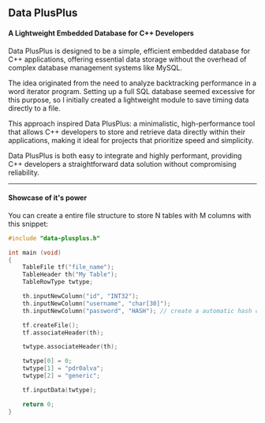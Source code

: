 ## Data PlusPlus

#### A Lightweight Embedded Database for C++ Developers

Data PlusPlus is designed to be a simple, efficient embedded database for C++ applications, offering essential data storage without the overhead of complex database management systems like MySQL.

The idea originated from the need to analyze backtracking performance in a word iterator program. Setting up a full SQL database seemed excessive for this purpose, so I initially created a lightweight module to save timing data directly to a file. 

This approach inspired Data PlusPlus: a minimalistic, high-performance tool that allows C++ developers to store and retrieve data directly within their applications, making it ideal for projects that prioritize speed and simplicity.

Data PlusPlus is both easy to integrate and highly performant, providing C++ developers a straightforward data solution without compromising reliability.


--- 

#### Showcase of it's power

You can create a entire file structure to store N tables with M columns with this snippet:

```cpp
#include "data-plusplus.h"

int main (void)
{  
    TableFile tf("file_name");
    TableHeader th("My Table");
    TableRowType twtype;

    th.inputNewColumn("id", "INT32");
    th.inputNewColumn("username", "char[30]");
    th.inputNewColumn("password", "HASH"); // create a automatic hash column

    tf.createFile();
    tf.associateHeader(th);    

    twtype.associateHeader(th);

    twtype[0] = 0;
    twtype[1] = "pdr0alva";
    twtype[2] = "generic";

    tf.inputData(twtype);

    return 0;
}
```
